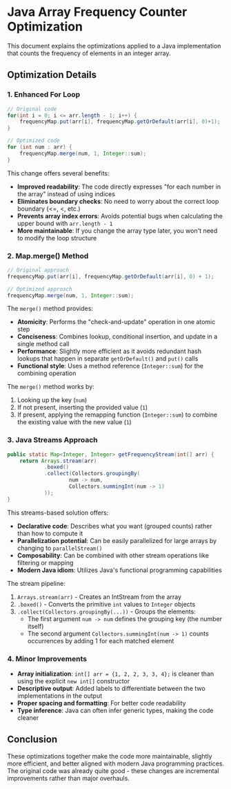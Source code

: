 # Java Array Frequency Counter Optimization

This document explains the optimizations applied to a Java implementation that counts the frequency of elements in an integer array.

## Optimization Details

### 1. Enhanced For Loop

```java
// Original code
for(int i = 0; i <= arr.length - 1; i++) {
    frequencyMap.put(arr[i], frequencyMap.getOrDefault(arr[i], 0)+1);
}

// Optimized code
for (int num : arr) {
    frequencyMap.merge(num, 1, Integer::sum);
}
```

This change offers several benefits:
- **Improved readability**: The code directly expresses "for each number in the array" instead of using indices
- **Eliminates boundary checks**: No need to worry about the correct loop boundary (<=, <, etc.)
- **Prevents array index errors**: Avoids potential bugs when calculating the upper bound with `arr.length - 1`
- **More maintainable**: If you change the array type later, you won't need to modify the loop structure

### 2. Map.merge() Method

```java
// Original approach
frequencyMap.put(arr[i], frequencyMap.getOrDefault(arr[i], 0) + 1);

// Optimized approach
frequencyMap.merge(num, 1, Integer::sum);
```

The `merge()` method provides:
- **Atomicity**: Performs the "check-and-update" operation in one atomic step
- **Conciseness**: Combines lookup, conditional insertion, and update in a single method call
- **Performance**: Slightly more efficient as it avoids redundant hash lookups that happen in separate `getOrDefault()` and `put()` calls
- **Functional style**: Uses a method reference (`Integer::sum`) for the combining operation

The `merge()` method works by:
1. Looking up the key (`num`)
2. If not present, inserting the provided value (`1`)
3. If present, applying the remapping function (`Integer::sum`) to combine the existing value with the new value (`1`)

### 3. Java Streams Approach

```java
public static Map<Integer, Integer> getFrequencyStream(int[] arr) {
    return Arrays.stream(arr)
            .boxed()
            .collect(Collectors.groupingBy(
                    num -> num,
                    Collectors.summingInt(num -> 1)
            ));
}
```

This streams-based solution offers:
- **Declarative code**: Describes what you want (grouped counts) rather than how to compute it
- **Parallelization potential**: Can be easily parallelized for large arrays by changing to `parallelStream()`
- **Composability**: Can be combined with other stream operations like filtering or mapping
- **Modern Java idiom**: Utilizes Java's functional programming capabilities

The stream pipeline:
1. `Arrays.stream(arr)` - Creates an IntStream from the array
2. `.boxed()` - Converts the primitive `int` values to `Integer` objects
3. `.collect(Collectors.groupingBy(...))` - Groups the elements:
    - The first argument `num -> num` defines the grouping key (the number itself)
    - The second argument `Collectors.summingInt(num -> 1)` counts occurrences by adding 1 for each matched element

### 4. Minor Improvements

- **Array initialization**: `int[] arr = {1, 2, 2, 3, 3, 4};` is cleaner than using the explicit `new int[]` constructor
- **Descriptive output**: Added labels to differentiate between the two implementations in the output
- **Proper spacing and formatting**: For better code readability
- **Type inference**: Java can often infer generic types, making the code cleaner

## Conclusion

These optimizations together make the code more maintainable, slightly more efficient, and better aligned with modern Java programming practices. The original code was already quite good - these changes are incremental improvements rather than major overhauls.